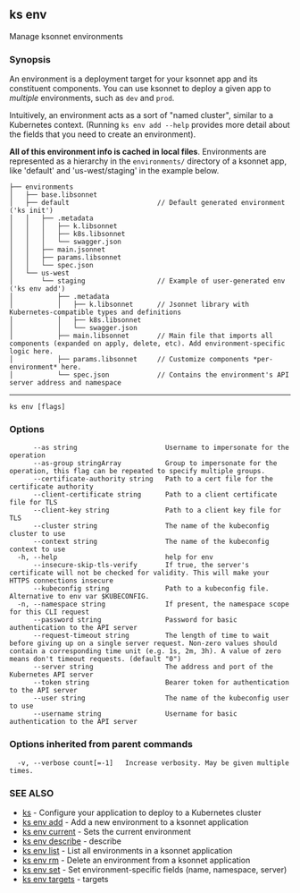 ## ks env

Manage ksonnet environments

### Synopsis


An environment is a deployment target for your ksonnet app and its constituent
components. You can use ksonnet to deploy a given app to *multiple* environments,
such as `dev` and `prod`.

Intuitively, an environment acts as a sort of "named cluster", similar to a
Kubernetes context. (Running `ks env add --help` provides more detail
about the fields that you need to create an environment).

**All of this environment info is cached in local files**. Environments are
represented as a hierarchy in the `environments/` directory of a ksonnet app, like
'default' and 'us-west/staging' in the example below.

```
├── environments
│   ├── base.libsonnet
│   ├── default                      // Default generated environment ('ks init')
│   │   ├── .metadata
│   │   │   ├── k.libsonnet
│   │   │   ├── k8s.libsonnet
│   │   │   └── swagger.json
│   │   ├── main.jsonnet
│   │   ├── params.libsonnet
│   │   └── spec.json
│   └── us-west
│       └── staging                  // Example of user-generated env ('ks env add')
│           ├── .metadata
│           │   ├── k.libsonnet      // Jsonnet library with Kubernetes-compatible types and definitions
│           │   ├── k8s.libsonnet
│           │   └── swagger.json
│           ├── main.libsonnet       // Main file that imports all components (expanded on apply, delete, etc). Add environment-specific logic here.
│           ├── params.libsonnet     // Customize components *per-environment* here.
│           └── spec.json            // Contains the environment's API server address and namespace
```
----


```
ks env [flags]
```

### Options

```
      --as string                      Username to impersonate for the operation
      --as-group stringArray           Group to impersonate for the operation, this flag can be repeated to specify multiple groups.
      --certificate-authority string   Path to a cert file for the certificate authority
      --client-certificate string      Path to a client certificate file for TLS
      --client-key string              Path to a client key file for TLS
      --cluster string                 The name of the kubeconfig cluster to use
      --context string                 The name of the kubeconfig context to use
  -h, --help                           help for env
      --insecure-skip-tls-verify       If true, the server's certificate will not be checked for validity. This will make your HTTPS connections insecure
      --kubeconfig string              Path to a kubeconfig file. Alternative to env var $KUBECONFIG.
  -n, --namespace string               If present, the namespace scope for this CLI request
      --password string                Password for basic authentication to the API server
      --request-timeout string         The length of time to wait before giving up on a single server request. Non-zero values should contain a corresponding time unit (e.g. 1s, 2m, 3h). A value of zero means don't timeout requests. (default "0")
      --server string                  The address and port of the Kubernetes API server
      --token string                   Bearer token for authentication to the API server
      --user string                    The name of the kubeconfig user to use
      --username string                Username for basic authentication to the API server
```

### Options inherited from parent commands

```
  -v, --verbose count[=-1]   Increase verbosity. May be given multiple times.
```

### SEE ALSO

* [ks](ks.md)	 - Configure your application to deploy to a Kubernetes cluster
* [ks env add](ks_env_add.md)	 - Add a new environment to a ksonnet application
* [ks env current](ks_env_current.md)	 - Sets the current environment
* [ks env describe](ks_env_describe.md)	 - describe
* [ks env list](ks_env_list.md)	 - List all environments in a ksonnet application
* [ks env rm](ks_env_rm.md)	 - Delete an environment from a ksonnet application
* [ks env set](ks_env_set.md)	 - Set environment-specific fields (name, namespace, server)
* [ks env targets](ks_env_targets.md)	 - targets


